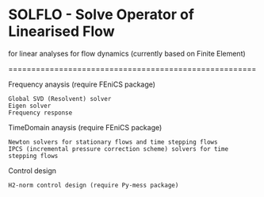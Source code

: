 # SOLFLO - Solve Operator of Linearised Flow

for linear analyses for flow dynamics (currently based on Finite Element)

======================================================

Frequency anaysis (require FEniCS package)

	Global SVD (Resolvent) solver
	Eigen solver
	Frequency response
	
TimeDomain anaysis (require FEniCS package)

	Newton solvers for stationary flows and time stepping flows
	IPCS (incremental pressure correction scheme) solvers for time stepping flows
	
Control design

	H2-norm control design (require Py-mess package)
